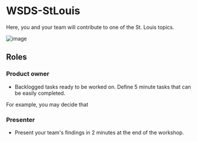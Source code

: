 # WSDS-StLouis

Here, you and your team will contribute to one of the St. Louis topics. 

![image](https://user-images.githubusercontent.com/2545978/192898401-594e6f91-0507-45fc-b8ac-167c8fb5d381.png)

## Roles

### Product owner

 - Backlogged tasks ready to be worked on. Define 5 minute tasks that can be easily completed. 

For example, you may decide that 

### Presenter

 - Present your team's findings in 2 minutes at the end of the workshop. 

